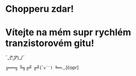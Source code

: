 # Chopperu zdar!
# Vítejte na mém supr rychlém tranzistorovém gitu!


¯\_(❛̃ ͜ʖ❛̃)_/¯

╔══╗
╚╗╔╝
╔╝(¯`v´¯)
╚══`.¸.[čopr]
